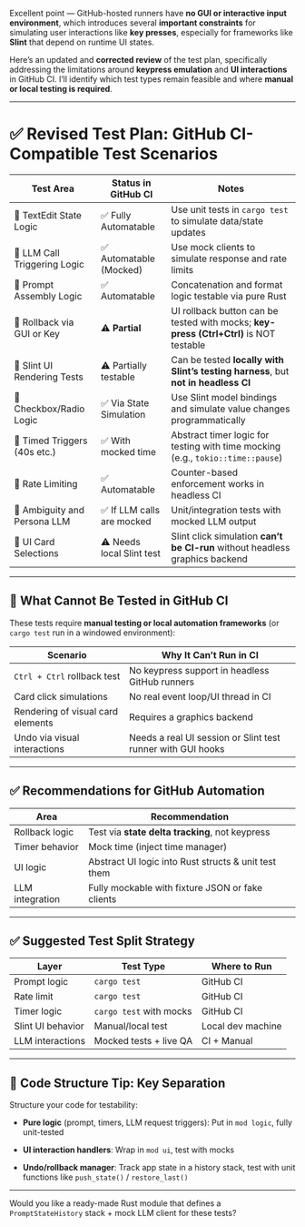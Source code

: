 Excellent point — GitHub-hosted runners have **no GUI or interactive input environment**, which introduces several **important constraints** for simulating user interactions like **key presses**, especially for frameworks like **Slint** that depend on runtime UI states.

Here’s an updated and **corrected review** of the test plan, specifically addressing the limitations around **keypress emulation** and **UI interactions** in GitHub CI. I’ll identify which test types remain feasible and where **manual or local testing is required**.

---

# ✅ Revised Test Plan: GitHub CI-Compatible Test Scenarios

| Test Area                    | Status in GitHub CI       | Notes                                                                                  |
| ---------------------------- | ------------------------- | -------------------------------------------------------------------------------------- |
| 🧪 TextEdit State Logic      | ✅ Fully Automatable       | Use unit tests in `cargo test` to simulate data/state updates                          |
| 🧪 LLM Call Triggering Logic | ✅ Automatable (Mocked)    | Use mock clients to simulate response and rate limits                                  |
| 🧪 Prompt Assembly Logic     | ✅ Automatable             | Concatenation and format logic testable via pure Rust                                  |
| 🧪 Rollback via GUI or Key   | ⚠️ **Partial**            | UI rollback button can be tested with mocks; **key-press (Ctrl+Ctrl)** is NOT testable |
| 🧪 Slint UI Rendering Tests  | ⚠️ Partially testable     | Can be tested **locally with Slint’s testing harness**, but **not in headless CI**     |
| 🧪 Checkbox/Radio Logic      | ✅ Via State Simulation    | Use Slint model bindings and simulate value changes programmatically                   |
| 🧪 Timed Triggers (40s etc.) | ✅ With mocked time        | Abstract timer logic for testing with time mocking (e.g., `tokio::time::pause`)        |
| 🧪 Rate Limiting             | ✅ Automatable             | Counter-based enforcement works in headless CI                                         |
| 🧪 Ambiguity and Persona LLM | ✅ If LLM calls are mocked | Unit/integration tests with mocked LLM output                                          |
| 🧪 UI Card Selections        | ⚠️ Needs local Slint test | Slint click simulation **can’t be CI-run** without headless graphics backend           |

---

## 🔴 What **Cannot** Be Tested in GitHub CI

These tests require **manual testing or local automation frameworks** (or `cargo test` run in a windowed environment):

| Scenario                          | Why It Can’t Run in CI                                      |
| --------------------------------- | ----------------------------------------------------------- |
| `Ctrl + Ctrl` rollback test       | No keypress support in headless GitHub runners              |
| Card click simulations            | No real event loop/UI thread in CI                          |
| Rendering of visual card elements | Requires a graphics backend                                 |
| Undo via visual interactions      | Needs a real UI session or Slint test runner with GUI hooks |

---

## ✅ Recommendations for GitHub Automation

| Area            | Recommendation                                       |
| --------------- | ---------------------------------------------------- |
| Rollback logic  | Test via **state delta tracking**, not keypress      |
| Timer behavior  | Mock time (inject time manager)                      |
| UI logic        | Abstract UI logic into Rust structs & unit test them |
| LLM integration | Fully mockable with fixture JSON or fake clients     |

---

## ✅ Suggested Test Split Strategy

| Layer             | Test Type               | Where to Run      |
| ----------------- | ----------------------- | ----------------- |
| Prompt logic      | `cargo test`            | GitHub CI         |
| Rate limit        | `cargo test`            | GitHub CI         |
| Timer logic       | `cargo test` with mocks | GitHub CI         |
| Slint UI behavior | Manual/local test       | Local dev machine |
| LLM interactions  | Mocked tests + live QA  | CI + Manual       |

---

## 🧪 Code Structure Tip: Key Separation

Structure your code for testability:

* **Pure logic** (prompt, timers, LLM request triggers):
  Put in `mod logic`, fully unit-tested

* **UI interaction handlers**:
  Wrap in `mod ui`, test with mocks

* **Undo/rollback manager**:
  Track app state in a history stack, test with unit functions like `push_state()` / `restore_last()`

---

Would you like a ready-made Rust module that defines a `PromptStateHistory` stack + mock LLM client for these tests?
